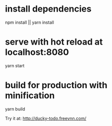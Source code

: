 # install dependencies
npm install || yarn install

# serve with hot reload at localhost:8080
yarn start

# build for production with minification
yarn build

Try it at: http://ducky-todo.freevnn.com/
